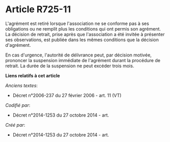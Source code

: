 # Article R725-11

L'agrément est retiré lorsque l'association ne se conforme pas à ses obligations ou ne remplit plus les conditions qui ont
permis son agrément. La décision de retrait, prise après que l'association a été invitée à présenter ses observations, est
publiée dans les mêmes conditions que la décision d'agrément.

En cas d'urgence, l'autorité de délivrance peut, par décision motivée, prononcer la suspension immédiate de l'agrément durant
la procédure de retrait. La durée de la suspension ne peut excéder trois mois.

**Liens relatifs à cet article**

_Anciens textes_:

  - Décret n°2006-237 du 27 février 2006 - art. 11 (VT)

_Codifié par_:

  - Décret n°2014-1253 du 27 octobre 2014 - art.

_Créé par_:

  - Décret n°2014-1253 du 27 octobre 2014 - art.
